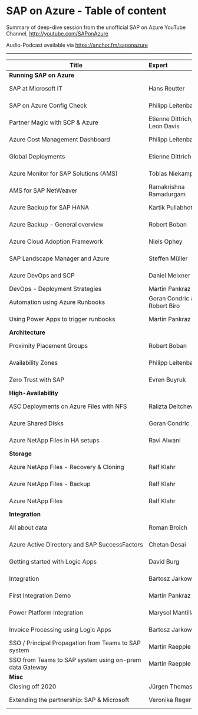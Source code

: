 # SAP on Azure - Table of content
Summary of deep-dive session from the unofficial SAP on Azure YouTube Channel, http://youtube.com/SAPonAzure

Audio-Podcast available via https://anchor.fm/saponazure 

----


| Title | Expert | Link |
| -------------- | :--------- | :---------- |
| **Running SAP on Azure** |
| SAP at Microsoft IT | Hans Reutter | https://youtu.be/Q8f2vTLB-gk?t=659 |
| SAP on Azure Config Check | Philipp Leitenbauer |https://youtu.be/mm_5pJKenYk?t=1253 |
| Partner Magic with SCP & Azure|Etienne Dittrich, Leon Davis|https://youtu.be/mm_5pJKenYk?t=1253|
| Azure Cost Management Dashboard | Philipp Leitenbauer | https://youtu.be/oE5aCWgUJWY?t=460 |
| Global Deployments| Etienne Dittrich| https://youtu.be/yarrxqyzn5E?t=806| 
| Azure Monitor for SAP Solutions (AMS) | Tobias Niekamp| https://youtu.be/Sno3EduDc1E?t=1096| 
| AMS for SAP NetWeaver | Ramakrishna Ramadurgam | https://youtu.be/2wln9hTLC8k?t=900|
| Azure Backup for SAP HANA | Kartik Pullabhotla | https://youtu.be/MjAhePSKvzw?t=894 | 
| Azure Backup - General overview | Robert Boban | https://youtu.be/ipwjwoHQYxg?t=714 |
| Azure Cloud Adoption Framework| Niels Ophey| https://youtu.be/BLnHfIK9wVw?t=644| 
| SAP Landscape Manager and Azure | Steffen Müller | https://youtu.be/N96jgZJdtB4?t=912|
| Azure DevOps and SCP | Daniel Meixner | https://youtu.be/zvvGOnQM_OU?t=872|
| DevOps - Deployment Strategies | Martin Pankraz | https://youtu.be/SKuqJ6ZFpVc |
| Automation using Azure Runbooks | Goran Condric & Robert Biro | https://youtu.be/blaCIG1omc0?t=872 |
| Using Power Apps to trigger runbooks | Martin Pankraz | https://youtu.be/pGX45kLTTDo?t=1159 | 
| **Architecture** |
| Proximity Placement Groups| Robert Boban| https://youtu.be/E6GIS_2YM3k?t=445| 
| Availability Zones| Philipp Leitenbauer| https://youtu.be/iS-wh9aHSJU?t=1202| 
| Zero Trust with SAP | Evren Buyruk | https://youtu.be/dUuLCge91KQ?t=796 | 
| **High-Availability** |
| ASC Deployments on Azure Files with NFS | Ralizta Deltcheva | https://youtu.be/hl3QJVAHZKM?t=553 |
| Azure Shared Disks| Goran Condric| https://youtu.be/emR1hn0p0q4?t=467| 
| Azure NetApp Files in HA setups| Ravi Alwani| https://youtu.be/im5dAfuaAEk?t=1058
| **Storage** |
| Azure NetApp Files - Recovery & Cloning | Ralf Klahr | https://youtu.be/oL0ICzfJAfk?t=586| 
| Azure NetApp Files - Backup| Ralf Klahr| https://youtu.be/MvEzYu41Mko?t=501| 
| Azure NetApp Files| Ralf Klahr| https://youtu.be/zPALOig4CRM?t=1040| 
| **Integration** |
| All about data | Roman Broich |https://youtu.be/ZEDHLc7wwwU?t=991 |
| Azure Active Directory and SAP SuccessFactors| Chetan Desai| https://youtu.be/Czi2Ai-6lyc?t=449| 
| Getting started with Logic Apps | David Burg | https://youtu.be/149-LkqcqZM?t=435 |
| Integration| Bartosz Jarkowski| https://youtu.be/byXiec0DMC0?t=896| 
| First Integration Demo| Martin Pankraz| https://youtu.be/Nha5uwE6K9Q?t=1756| 
| Power Platform Integration | Marysol Mantilla  | https://youtu.be/W5pkGjF62ug?t=980 | 
| Invoice Processing using Logic Apps | Bartosz Jarkowski | https://youtu.be/fYRC13pF-Ck?t=851 | 
| SSO / Principal Propagation from Teams to SAP system | Martin Raepple | https://youtu.be/qklktE9FPCI?t=1442 |
| SSO from Teams to SAP system using on-prem data Gateway | Martin Raepple | https://youtu.be/AdD9BcMu75Y?t=613 |
| **Misc** |
| Closing off 2020 | Jürgen Thomas |https://youtu.be/UNLNRr5VZKY |
| Extending the partnership: SAP & Microsoft | Veronika Reger | https://youtu.be/csqzVjqGf3o?t=535|
